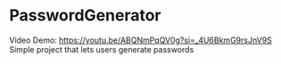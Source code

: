 # PasswordGenerator
Video Demo: https://youtu.be/ABQNmPqQV0g?si=_4U6BkmG9rsJnV9S
Simple project that lets users generate passwords
